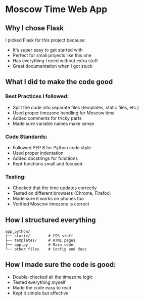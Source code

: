 # Moscow Time Web App

## Why I chose Flask

I picked Flask for this project because:
- It's super easy to get started with
- Perfect for small projects like this one
- Has everything I need without extra stuff
- Great documentation when I got stuck

## What I did to make the code good

### Best Practices I followed:
- Split the code into separate files (templates, static files, etc.)
- Used proper timezone handling for Moscow time
- Added comments for tricky parts
- Made sure variable names make sense

### Code Standards:
- Followed PEP 8 for Python code style
- Used proper indentation
- Added docstrings for functions
- Kept functions small and focused

### Testing:
- Checked that the time updates correctly
- Tested on different browsers (Chrome, Firefox)
- Made sure it works on phones too
- Verified Moscow timezone is correct

## How I structured everything
```
app_python/
├── static/        # CSS stuff
├── templates/     # HTML pages
├── app.py         # Main code
└── other files    # Config and docs
```

## How I made sure the code is good:
- Double-checked all the timezone logic
- Tested everything myself
- Made the code easy to read
- Kept it simple but effective

